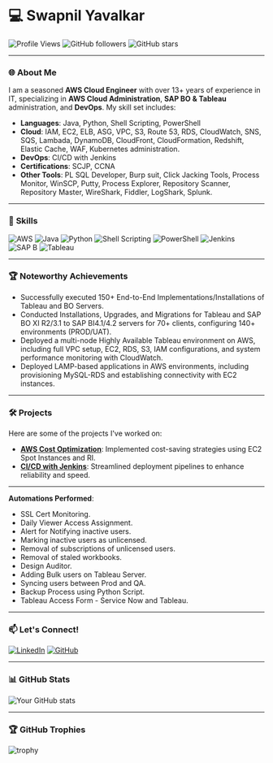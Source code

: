 # 💻 **Swapnil Yavalkar**

![Profile Views](https://komarev.com/ghpvc/?username=yourusername&label=Profile%20views&color=0e75b6&style=flat) 
![GitHub followers](https://img.shields.io/github/followers/yourusername?label=Followers&style=social)
![GitHub stars](https://img.shields.io/github/stars/yourusername?label=Stars)

---

### 🌐 **About Me**
I am a seasoned **AWS Cloud Engineer** with over 13+ years of experience in IT, specializing in **AWS Cloud Administration**, **SAP BO & Tableau** administration, and **DevOps**. My skill set includes:

- **Languages**: Java, Python, Shell Scripting, PowerShell
- **Cloud**: IAM, EC2, ELB, ASG, VPC, S3, Route 53, RDS, CloudWatch, SNS, SQS, Lambada, DynamoDB, CloudFront, CloudFormation, Redshift, Elastic Cache, WAF, Kubernetes administration.
- **DevOps**: CI/CD with Jenkins
- **Certifications**: SCJP, CCNA
- **Other Tools**: PL SQL Developer, Burp suit, Click Jacking Tools, Process Monitor, WinSCP, Putty, Process Explorer, Repository Scanner, Repository Master, WireShark, Fiddler, LogShark, Splunk.

---

### 🚀 **Skills**
![AWS](https://img.shields.io/badge/AWS-%23FF9900.svg?style=for-the-badge&logo=amazon-aws&logoColor=white)
![Java](https://img.shields.io/badge/Java-%23ED8B00.svg?style=for-the-badge&logo=java&logoColor=white)
![Python](https://img.shields.io/badge/Python-%233776AB.svg?style=for-the-badge&logo=python&logoColor=white)
![Shell Scripting](https://img.shields.io/badge/Shell_Scripting-%2312100E.svg?style=for-the-badge&logo=gnu-bash&logoColor=white)
![PowerShell](https://img.shields.io/badge/PowerShell-%235391FE.svg?style=for-the-badge&logo=powershell&logoColor=white)
![Jenkins](https://img.shields.io/badge/Jenkins-%23D24939.svg?style=for-the-badge&logo=jenkins&logoColor=white)
![SAP B](https://img.shields.io/badge/SAP%20BO-%2381D8D0.svg?style=for-the-badge)
![Tableau](https://img.shields.io/badge/Tableau-%23E97627.svg?style=for-the-badge&logo=tableau&logoColor=white)

---

### 🏆 **Noteworthy Achievements**
- Successfully executed 150+ End-to-End Implementations/Installations of Tableau and BO Servers.
- Conducted Installations, Upgrades, and Migrations for Tableau and SAP BO XI R2/3.1 to SAP BI4.1/4.2 servers for 70+ clients, configuring 140+ environments (PROD/UAT).
- Deployed a multi-node Highly Available Tableau environment on AWS, including full VPC setup, EC2, RDS, S3, IAM configurations, and system performance monitoring with CloudWatch.
- Deployed LAMP-based applications in AWS environments, including provisioning MySQL-RDS and establishing connectivity with EC2 instances.

---

### 🛠️ **Projects**
Here are some of the projects I've worked on:

- **[AWS Cost Optimization](#)**: Implemented cost-saving strategies using EC2 Spot Instances and RI.
- **[CI/CD with Jenkins](#)**: Streamlined deployment pipelines to enhance reliability and speed.

---

**Automations Performed**:
- SSL Cert Monitoring.
- Daily Viewer Access Assignment.
- Alert for Notifying inactive users.
- Marking inactive users as unlicensed.
- Removal of subscriptions of unlicensed users.
- Removal of staled workbooks.
- Design Auditor.
- Adding Bulk users on Tableau Server.
- Syncing users between Prod and QA.
- Backup Process using Python Script.
- Tableau Access Form - Service Now and Tableau.

---

### 📫 **Let's Connect!**
[![LinkedIn](https://img.shields.io/badge/LinkedIn-%230077B5.svg?style=for-the-badge&logo=linkedin&logoColor=white)](https://www.linkedin.com/in/swapnilyavalkar)
[![GitHub](https://img.shields.io/badge/GitHub-%2312100E.svg?style=for-the-badge&logo=github&logoColor=white)](https://github.com/swapnilyavalkar1110x)

---

### 📊 **GitHub Stats**
![Your GitHub stats](https://github-readme-stats.vercel.app/api?username=yourusername&show_icons=true&theme=radical)

---

### 🏆 **GitHub Trophies**
![trophy](https://github-profile-trophy.vercel.app/?username=yourusername&theme=radical)
